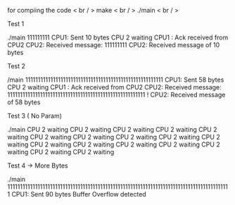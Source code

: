 for compiing the code < br / > 
make < br / > 
./main <message> < br / > 


Test 1
 
./main 111111111
CPU1: Sent 10 bytes
CPU 2 waiting 
CPU1 : Ack received from CPU2 
CPU2: Received message: 111111111 
CPU2: Received message of 10 bytes


Test 2

/main 1111111111111111111111111111111111111111111111111111111
 CPU1: Sent 58 bytes
CPU 2 waiting 
CPU1 : Ack received from CPU2 
CPU2: Received message: 1111111111111111111111111111111111111111111111111111111 !
CPU2: Received message of 58 bytes


Test 3 ( No Param)

./main
CPU 2 waiting 
CPU 2 waiting 
CPU 2 waiting 
CPU 2 waiting 
CPU 2 waiting 
CPU 2 waiting 
CPU 2 waiting 
CPU 2 waiting 
CPU 2 waiting 
CPU 2 waiting 
CPU 2 waiting 
CPU 2 waiting 
CPU 2 waiting 
CPU 2 waiting 
CPU 2 waiting 
CPU 2 waiting 
CPU 2 waiting 





Test 4 -> More Bytes

./main 11111111111111111111111111111111111111111111111111111111111111111111111111111111111111111
CPU1: Sent 90 bytes
Buffer Overflow detected 
